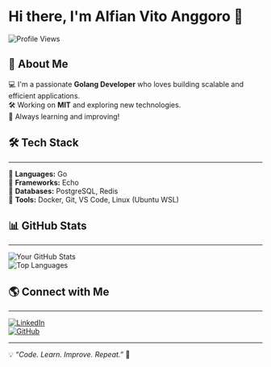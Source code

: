 # Hi there, I'm Alfian Vito Anggoro 👋

![Profile Views](https://komarev.com/ghpvc/?username=alfianvitoanggoromit&label=Profile%20Views&color=blue&style=flat)   

🚀 **About Me**
---
💻 I'm a passionate **Golang Developer** who loves building scalable and efficient applications.  
🛠️ Working on **MIT** and exploring new technologies.  
🎯 Always learning and improving!

## 🛠 Tech Stack
---
🔹 **Languages:** Go   
🔹 **Frameworks:** Echo   
🔹 **Databases:** PostgreSQL, Redis   
🔹 **Tools:** Docker, Git, VS Code, Linux (Ubuntu WSL)     

## 📊 GitHub Stats
---
![Your GitHub Stats](https://github-readme-stats.vercel.app/api?username=alfianvitoanggoromit&show_icons=true&theme=dracula)  
![Top Languages](https://github-readme-stats.vercel.app/api/top-langs/?username=alfianvitoanggoromit&layout=compact&theme=dracula)

## 🌎 Connect with Me
---
[![LinkedIn](https://img.shields.io/badge/LinkedIn-blue?style=for-the-badge&logo=linkedin)](https://www.linkedin.com/in/alfianvitoanggoro/)   
[![GitHub](https://img.shields.io/badge/GitHub-black?style=for-the-badge&logo=github)](https://github.com/alfianvitoanggoro/)   

---
💡 *“Code. Learn. Improve. Repeat.”* 🚀
